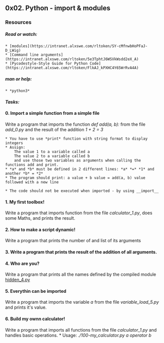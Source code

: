 ## 0x02. Python - import & modules
### Resources
##### Read or watch:
	* [modules](https://intranet.alxswe.com/rltoken/SY-cMfnwbHoPFaJ-D_LWig)
	* [Command line arguments](https://intranet.alxswe.com/rltoken/5e3TphtJ6WSVkWsdd2eX_A)
	* [Pycodestyle-Style Guide for Python Code](https://intranet.alxswe.com/rltoken/FlkAJ_kPXHC4Y65WrRvA4A)

##### man or help:
	* *python3*


#### *Tasks:*

#### 0. Import a simple function from a simple file

Write a program that imports the function *def add(a, b):* from the file *add_0.py* and the result of the addition *1 + 2 = 3*

	* You have to use *print* function with string format to display integers
	* Assign:
		The value 1 to a variable called a
		The value 2 to a variable called b
		and use those two variables as arguments when calling the functions add and print.
	* *a* and *b* must be defined in 2 different lines: *a* *=* *1* and another *b* = *2*
	* The program should print: a value + b value = add(a, b) value followed with a new line

	* The code should not be executed when imported - by using __import__


#### 1. My first toolbox!
Write a program that imports function from the file *calculator_1.py*, does some Maths, and prints the result.


#### 2. How to make a script dynamic!
Write a program that prints the number of and list of its arguments


#### 3. Write a program that prints the result of the addition of all arguments.


#### 4. Who are you?

Write a program that prints all the names defined by the compiled module [hidden_4.py](https://github.com/alx-tools/0x02.py/raw/master/hidden_4.pyc)


#### 5. Everythin can be imported

Write a program that imports the variable *a* from the file *variable_load_5.py* and prints it's value.


#### 6. Build my ownn calculator!
Write a program that imports all functions from the file *calculator_1.py* and handles basic operations.
	* Usage: *./100-my_calculator.py a operator b*


